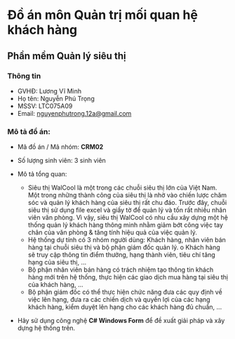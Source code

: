 # Đồ án môn Quản trị mối quan hệ khách hàng
 
## Phần mềm Quản lý siêu thị

### Thông tin
- GVHĐ: Lương Vĩ Minh
- Họ tên: Nguyễn Phú Trọng
- MSSV: LTC075A09
- Email: nguyenphutrong.12a@gmail.com
### Mô tả đồ án:
- Mã đồ án / Mã nhóm: **CRM02**
- Số lượng sinh viên: 3 sinh viên
- Mô tả tổng quan:
	- Siêu thị WalCool là một trong các chuỗi siêu thị lớn của Việt Nam. Một trong những thành
công của siêu thị là nhờ vào chiến lược chăm sóc và quản lý khách hàng của siêu thị rất chu
đáo. Trước đây, chuỗi siêu thị sử dụng file excel và giấy tờ để quản lý và tốn rất nhiều nhân
viên văn phòng. Vì vậy, siêu thị WalCool có nhu cầu xây dựng một hệ thống quản lý khách
hàng thông minh nhằm giảm bớt công việc tay chân của văn phòng & tăng tính hiệu quả của
việc quản lý.
	- Hệ thống dự tính có 3 nhóm người dùng: Khách hàng, nhân viên bán hàng tại chuỗi siêu thị
và bộ phận giám đốc quản lý.
o Khách hàng sẽ truy cập thông tin điểm thưởng, hạng thành viên, tiêu chí tăng hạng của siêu
thị, ...
	- Bộ phận nhân viên bán hàng có trách nhiệm tạo thông tin khách hàng mới trên hệ thống,
thực hiện các giao dịch mua hàng tại siêu thị của khách hàng, ...
	- Bộ phận giám đốc có thể thực hiện chức năng đưa các quy định về việc lên hạng, đưa ra các
chiến dịch và quyền lợi của các hạng khách hàng, kiểm duyệt lên hạng cho các khách hàng
đủ chuẩn, ...

- Hãy sử dụng công nghệ **C# Windows Form** để đề xuất giải pháp và xây dựng hệ thống trên.
